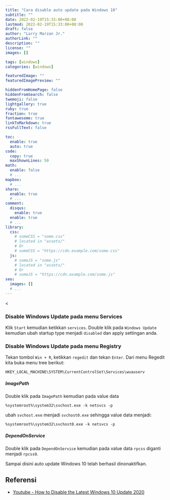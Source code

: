 ```yaml
---
title: "Cara disable auto update pada Windows 10"
subtitle: ""
date: 2022-02-19T15:33:00+08:00
lastmod: 2022-02-19T15:33:00+08:00
draft: false 
author: "Larry Marzan Jr."
authorLink: ""
description: ""
license: ""
images: []

tags: [windows]
categories: [windows]

featuredImage: ""
featuredImagePreview: ""

hiddenFromHomePage: false
hiddenFromSearch: false
twemoji: false
lightgallery: true
ruby: true
fraction: true
fontawesome: true
linkToMarkdown: true
rssFullText: false

toc:
  enable: true
  auto: true
code:
  copy: true
  maxShownLines: 50
math:
  enable: false
  # ...
mapbox:
  # ...
share:
  enable: true
  # ...
comment:
  disqus:
    enable: true
  enable: true
  # ...
library:
  css:
    # someCSS = "some.css"
    # located in "assets/"
    # Or
    # someCSS = "https://cdn.example.com/some.css"
  js:
    # someJS = "some.js"
    # located in "assets/"
    # Or
    # someJS = "https://cdn.example.com/some.js"
seo:
  images: []
  # ...
---
```


<
### Disable Windows Update pada menu Services
Klik `Start` kemudian ketikkan `services`. Double klik pada `Windows Update` kemudian ubah startup type menjadi `disabled` dan apply settingan anda.

### Disable Windows Update pada menu Registry
Tekan tombol `Win + R`, ketikkan `regedit` dan tekan `Enter`. Dari menu Regedit kita buka menu tree berikut:
```
HKEY_LOCAL_MACHINE\SYSTEM\CurrentControlSet\Services\wuauserv
```
##### ImagePath
Double klik pada `ImagePath` kemudian pada value data
```
%systemroot%\system32\svchost.exe -k netsvcs -p
```
ubah `svchost.exe` menjadi `svchost0.exe` sehingga value data menjadi:
```
%systemroot%\system32\svchost0.exe -k netsvcs -p
```
##### DependOnService
Double klik pada `DependOnService` kemudian pada value data `rpcss` diganti menjadi `rpcss0`.

Sampai disini auto update Windows 10 telah berhasil dinonaktifkan.

## Referensi
- [Youtube - How to Disable the Latest Windows 10 Update 2020](https://www.youtube.com/watch?v=0qQMpsfj2hw&t=284s)
